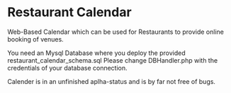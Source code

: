 # Restaurant Calendar

Web-Based Calendar which can be used for Restaurants to provide online booking of venues.

You need an Mysql Database where you deploy the provided restaurant_calendar_schema.sql
Please change DBHandler.php with the credentials of your database connection.

Calender is in an unfinished aplha-status and is by far not free of bugs.

